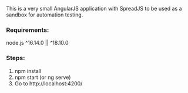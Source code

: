 This is a very small AngularJS application with SpreadJS to be used as a sandbox for automation testing.

### Requirements:
node.js ^16.14.0 || ^18.10.0
### Steps:
1. npm install
2. npm start (or ng serve)
3. Go to http://localhost:4200/
